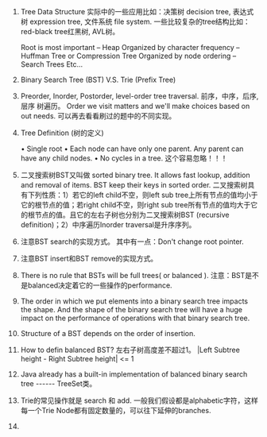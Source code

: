 1. Tree Data Structure
实际中的一些应用比如：决策树 decision tree, 表达式树 expression tree, 文件系统 file system.
一些比较复杂的tree结构比如：red-black tree红黑树, AVL树。 

	Root is most important – Heap
	Organized by character frequency – Huffman Tree or Compression Tree
	Organized by node ordering – Search Trees
	Etc...

2. Binary Search Tree (BST) V.S. Trie (Prefix Tree)

3. Preorder, Inorder, Postorder, level-order tree traversal. 前序，中序，后序, 层序 树遍历。
Order we visit matters and we'll make choices based on out needs. 可以再去看看刷过的题中的不同实现。


4. Tree Definition (树的定义)

	• Single root
	• Each node can have only one parent. Any parent can have any child nodes.
	• No cycles in a tree. 这个容易忽略！！！

5. 二叉搜索树BST又叫做 sorted binary tree. It allows fast lookup, addition and removal of items. BST keep their keys in sorted order. 二叉搜索树具有下列性质：1）若它的left child不空，则left sub tree上所有节点的值均小于它的根节点的值；若right child不空，则right sub tree所有节点的值均大于它的根节点的值。且它的左右子树也分别为二叉搜索树BST (recursive definition)；2）中序遍历Inorder traversal是升序序列。

6. 注意BST search的实现方式。 其中有一点：Don't change root pointer.

7. 注意BST insert和BST remove的实现方式。

8. There is no rule that BSTs will be full trees( or balanced ). 注意：BST是不是balanced决定着它的一些操作的performance.

9. The order in which we put elements into a binary search tree impacts the shape. And the shape of the binary search tree
will have a huge impact on the performance of operations with that binary search tree.

10. Structure of a BST depends on the order of insertion.

11. How to defin balanced BST?  左右子树高度差不超过1。
 |Left Subtree height - Right Subtree height| <= 1

12. Java already has a built-in implementation of balanced binary search tree  ------ TreeSet类。

13. Trie的常见操作就是 search 和 add. 一般我们假设都是alphabetic字符，这样每一个Trie Node都有固定数量的，可以往下延伸的branches.

14. 



